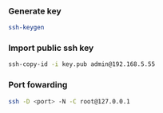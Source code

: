 ### Generate key

```bash
ssh-keygen
```

### Import public ssh key

```bash
ssh-copy-id -i key.pub admin@192.168.5.55
```

### Port fowarding

```bash
ssh -D <port> -N -C root@127.0.0.1
```